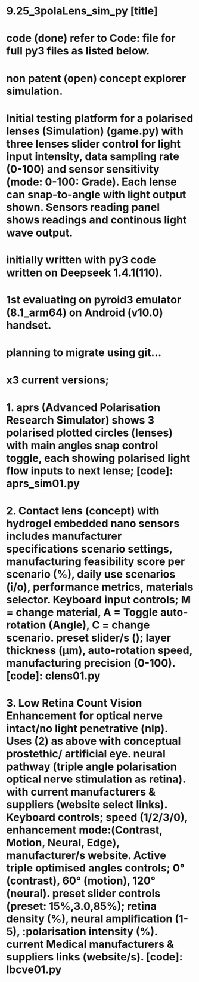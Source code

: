 # 9.25_3polaLens_sim_py [title]
# code (done) refer to Code: file for full py3 files as listed below. 
# non patent (open) concept explorer simulation.
# Initial testing platform for a polarised lenses (Simulation) (game.py) with three lenses slider control for light input intensity,  data sampling rate (0-100) and sensor sensitivity (mode: 0-100: Grade). Each lense can snap-to-angle with light output shown.  Sensors reading panel shows readings and continous light wave output.
# initially written with py3 code written on Deepseek 1.4.1(110).
# 1st evaluating on pyroid3 emulator (8.1_arm64) on Android (v10.0) handset. 
# planning to migrate using git...
# x3 current versions; 
# 1. aprs (Advanced Polarisation Research Simulator) shows 3 polarised plotted circles (lenses) with main angles snap control toggle, each showing polarised light flow inputs to next lense; [code]: aprs_sim01.py
# 2. Contact lens (concept) with hydrogel embedded nano sensors includes manufacturer specifications scenario settings, manufacturing feasibility score per scenario (%), daily use scenarios (i/o), performance metrics, materials selector. Keyboard input controls; M = change material, A = Toggle auto-rotation (Angle), C = change scenario. preset slider/s (); layer thickness (μm), auto-rotation speed, manufacturing precision (0-100). [code]: clens01.py
# 3. Low Retina Count Vision Enhancement for optical nerve intact/no light penetrative (nlp). Uses (2) as above with conceptual prostethic/ artificial eye. neural pathway (triple angle polarisation optical nerve stimulation as retina). with current  manufacturers & suppliers (website select links). Keyboard controls; speed (1/2/3/0), enhancement mode:(Contrast, Motion, Neural, Edge), manufacturer/s website.  Active triple optimised angles controls; 0° (contrast), 60° (motion), 120° (neural). preset slider controls (preset: 15%,3.0,85%); retina density (%), neural amplification (1-5), :polarisation intensity (%). current Medical manufacturers & suppliers links (website/s). [code]: lbcve01.py
